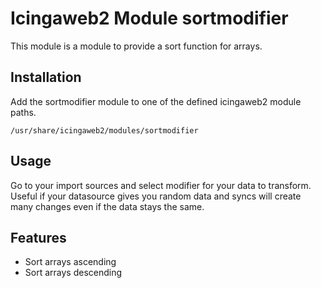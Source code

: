 # Icingaweb2 Module sortmodifier

This module is a module to provide a sort function for arrays. 

## Installation
Add the sortmodifier module to one of the defined icingaweb2 module paths.

`/usr/share/icingaweb2/modules/sortmodifier`

## Usage

Go to your import sources and select modifier for your data to transform. 
Useful if your datasource gives you random data and syncs will create many changes even if the data stays the same. 

## Features 

* Sort arrays ascending
* Sort arrays descending


